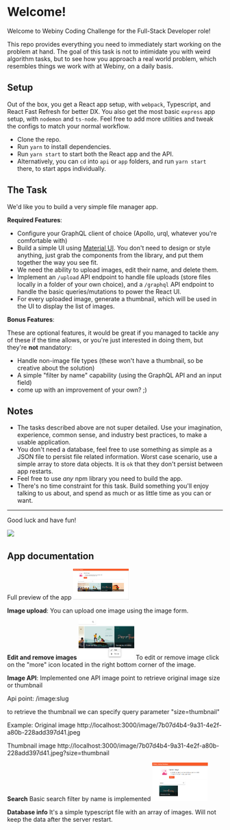 # Welcome!

Welcome to Webiny Coding Challenge for the Full-Stack Developer role!

This repo provides everything you need to immediately start working on the problem at hand. The goal of this task is not to intimidate you with weird algorithm tasks, but to see how you approach a real world problem, which resembles things we work with at Webiny, on a daily basis.

## Setup

Out of the box, you get a React app setup, with `webpack`, Typescript, and React Fast Refresh for better DX. You also get the most basic `express` app setup, with `nodemon` and `ts-node`. Feel free to add more utilities and tweak the configs to match your normal workflow.

- Clone the repo.
- Run `yarn` to install dependencies.
- Run `yarn start` to start both the React app and the API.
- Alternatively, you can `cd` into `api` or `app` folders, and run `yarn start` there, to start apps individually.

## The Task

We'd like you to build a very simple file manager app.

**Required Features**:

- Configure your GraphQL client of choice (Apollo, urql, whatever you're comfortable with)
- Build a simple UI using [Material UI](https://mui.com/getting-started/usage/). You don't need to design or style anything, just grab the components from the library, and put them together the way you see fit.
- We need the ability to upload images, edit their name, and delete them.
- Implement an `/upload` API endpoint to handle file uploads (store files locally in a folder of your own choice), and a `/graphql` API endpoint to handle the basic queries/mutations to power the React UI.
- For every uploaded image, generate a thumbnail, which will be used in the UI to display the list of images.

**Bonus Features**:

These are optional features, it would be great if you managed to tackle any of these if the time allows, or you're just interested in doing them, but they're **not** mandatory:

- Handle non-image file types (these won't have a thumbnail, so be creative about the solution)
- A simple "filter by name" capability (using the GraphQL API and an input field)
- come up with an improvement of your own? ;)

## Notes

- The tasks described above are not super detailed. Use your imagination, experience, common sense, and industry best practices, to make a usable application.
- You don't need a database, feel free to use something as simple as a JSON file to persist file related information. Worst case scenario, use a simple array to store data objects. It is `ok` that they don't persist between app restarts.
- Feel free to use _any_ npm library you need to build the app.
- There's no time constraint for this task. Build something you'll enjoy talking to us about, and spend as much or as little time as you can or want.

---

Good luck and have fun!

<img src="https://raw.githubusercontent.com/webiny/webiny-js/69590bb13945dac9ecb19a058536b8cd1ec793b3/static/webiny-logo.svg" width="130">

## App documentation

Full preview of the app
<img src="./app/src/images/readme-docs/webiny-app.png" width="130">

**Image upload**:
You can upload one image using the image form.

**Edit and remove images**
<img src="./app/src/images/readme-docs/edit-remove.png" width="130">
To edit or remove image click on the "more" icon located in the right bottom corner of the image.

**Image API**:
Implemented one API image point to retrieve original image size or thumbnail

Api point:
/image:slug

to retrieve the thumbnail we can specify query parameter "size=thumbnail"

Example:
Original image
http://localhost:3000/image/7b07d4b4-9a31-4e2f-a80b-228add397d41.jpeg

Thumbnail image
http://localhost:3000/image/7b07d4b4-9a31-4e2f-a80b-228add397d41.jpeg?size=thumbnail

**Search**
Basic search filter by name is implemented
<img src="./app/src/images/readme-docs/search.png" width="130">

**Database info**
It's a simple typescript file with an array of images. Will not keep the data after the server restart.
